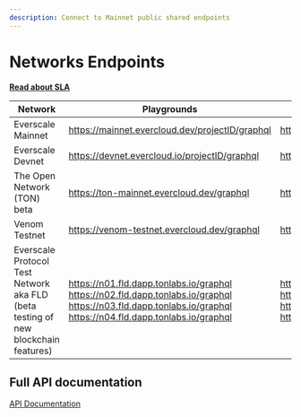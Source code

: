 ```yaml
---
description: Connect to Mainnet public shared endpoints
---
```


# Networks Endpoints

[**Read about SLA**](sla.md)

| Network                                                                           | Playgrounds                                                                                                                                                                     | http                                                                                                                                                                            | wss                                                                                                                                                                     |
| --------------------------------------------------------------------------------- | ------------------------------------------------------------------------------------------------------------------------------------------------------------------------------- | ------------------------------------------------------------------------------------------------------------------------------------------------------------------------------- | ----------------------------------------------------------------------------------------------------------------------------------------------------------------------- |
| Everscale Mainnet                                                                 | https://mainnet.evercloud.dev/projectID/graphql                                                                                                                                 | https://mainnet.evercloud.dev/projectID/graphql                                                                                                                                 | wss://mainnet.evercloud.dev/projectID/graphql                                                                                                                           |
| Everscale Devnet                                                                  | https://devnet.evercloud.io/projectID/graphql                                                                                                                                   | https://devnet.evercloud.io/projectID/graphql                                                                                                                                   | wss://devnet.evercloud.io/projectID/graphql                                                                                                                             |
| The Open Network (TON) beta                                                       | https://ton-mainnet.evercloud.dev/graphql                                                                                                                                       | https://ton-mainnet.evercloud.dev/graphql                                                                                                                                       | wss://ton-mainnet.evercloud.dev/graphql                                                                                                                                 |
| Venom Testnet                                                                     | https://venom-testnet.evercloud.dev/graphql                                                                                                                                     | https://venom-testnet.evercloud.dev/graphql                                                                                                                                     | wss://venom-testnet.evercloud.dev/graphql                                                                                                                               |
| Everscale Protocol Test Network aka FLD (beta testing of new blockchain features) | <p>https://n01.fld.dapp.tonlabs.io/graphql<br>https://n02.fld.dapp.tonlabs.io/graphql<br>https://n03.fld.dapp.tonlabs.io/graphql<br>https://n04.fld.dapp.tonlabs.io/graphql</p> | <p>https://n01.fld.dapp.tonlabs.io/graphql<br>https://n02.fld.dapp.tonlabs.io/graphql<br>https://n03.fld.dapp.tonlabs.io/graphql<br>https://n04.fld.dapp.tonlabs.io/graphql</p> | <p>wss://n01.fld.dapp.tonlabs.io/graphql<br>wss://n02.fld.dapp.tonlabs.io/graphql<br>wss://n03.fld.dapp.tonlabs.io/graphql<br>wss://n04.fld.dapp.tonlabs.io/graphql</p> |

## Full API documentation

[API Documentation](../../reference/graphql-api/)
